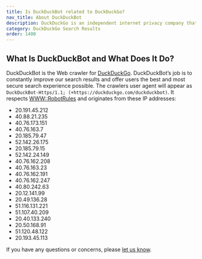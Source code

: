 ```yaml
---
title: Is DuckDuckBot related to DuckDuckGo?
nav_title: About DuckDuckBot
description: DuckDuckGo is an independent internet privacy company that offers a private alternative to Google search & Chrome in one free app.
category: DuckDuckGo Search Results
order: 1400
---
```


## What Is DuckDuckBot and What Does It Do?

DuckDuckBot is the Web crawler for <a href="https://duckduckgo.com">DuckDuckGo</a>.
DuckDuckBot’s job is to constantly improve our search results and offer users the best and most secure search experience possible. The crawlers user agent will appear as `DuckDuckBot-Https/1.1; (+https://duckduckgo.com/duckduckbot)`. It respects <a href="https://metacpan.org/module/WWW::RobotRules">WWW::RobotRules</a> and originates from these IP addresses:

-   20.191.45.212
-   40.88.21.235
-   40.76.173.151
-   40.76.163.7
-   20.185.79.47
-   52.142.26.175
-   20.185.79.15
-   52.142.24.149
-   40.76.162.208
-   40.76.163.23
-   40.76.162.191
-   40.76.162.247
-   40.80.242.63
-   20.12.141.99
-   20.49.136.28
-   51.116.131.221
-   51.107.40.209
-   20.40.133.240
-   20.50.168.91
-   51.120.48.122
-   20.193.45.113

If you have any questions or concerns, please <a href="https://duckduckgo.com/feedback">let us know</a>.
